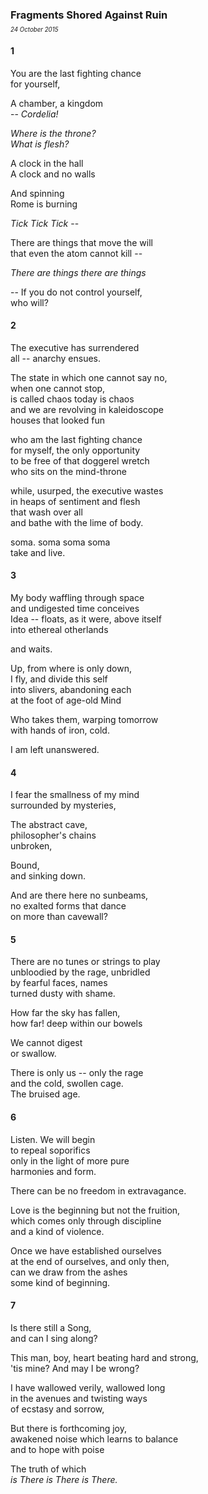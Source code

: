 ### Fragments Shored Against Ruin 
<p style="margin:0; margin-top: -0.5rem">
  <em>
    <small><small>24 October 2015</small></small>
  </em>
</p>

#### 1

You are the last fighting chance \
for yourself,

A chamber, a kingdom \
-- *Cordelia!*

*Where is the throne?* \
*What is flesh?*

A clock in the hall \
A clock and no walls

And spinning \
Rome is burning

*Tick Tick Tick* --

There are things that move the will \
that even the atom cannot kill --

*There are things there are things*

-- If you do not control yourself, \
who will?

#### 2

The executive has surrendered \
all -- anarchy ensues.

The state in which one cannot say no,\
when one cannot stop,\
is called chaos today is chaos\
and we are revolving in kaleidoscope\
houses that looked fun

who am the last fighting chance\
for myself, the only opportunity\
to be free of that doggerel wretch\
who sits on the mind-throne

while, usurped, the executive wastes\
in heaps of sentiment and flesh\
that wash over all\
and bathe with the lime of body.

soma. soma soma soma\
take and live.

#### 3

My body waffling through space \
and undigested time conceives \
Idea -- floats, as it were, above itself \
into ethereal otherlands

and waits.

Up, from where is only down, \
I fly, and divide this self \
into slivers, abandoning each \
at the foot of age-old Mind

Who takes them, warping tomorrow \
with hands of iron, cold. 

I am left unanswered.

#### 4

I fear the smallness of my mind \
surrounded by mysteries,

The abstract cave, \
philosopher's chains \
unbroken,

Bound, \
and sinking down.

And are there here no sunbeams, \
no exalted forms that dance \
on more than cavewall?

#### 5

There are no tunes or strings to play \
unbloodied by the rage, unbridled \
by fearful faces, names \
turned dusty with shame.

How far the sky has fallen, \
how far! deep within our bowels

We cannot digest \
or swallow.

There is only us -- only the rage \
and the cold, swollen cage. \
The bruised age.

#### 6

Listen. We will begin \
to repeal soporifics \
only in the light of more pure \
harmonies and form.

There can be no freedom in extravagance.

Love is the beginning but not the fruition, \
which comes only through discipline \
and a kind of violence.

Once we have established ourselves \
at the end of ourselves, and only then, \
can we draw from the ashes \
some kind of beginning.

#### 7

Is there still a Song, \
and can I sing along?

This man, boy, heart beating hard and strong, \
'tis mine? And may I be wrong?

I have wallowed verily, wallowed long \
in the avenues and twisting ways \
of ecstasy and sorrow,

But there is forthcoming joy, \
awakened noise which learns to balance \
and to hope with poise

The truth of which \
*is There is There is There.*
